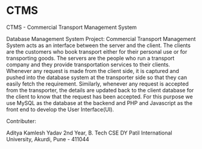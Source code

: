 # CTMS

CTMS - Commercial Transport Management System

Database Management System Project:
Commercial Transport Management System acts as an interface between the server and the client.
The clients are the customers who book transport either for their personal use or for transporting goods.
The servers are the people who run a transport company and they provide transportation services to their clients.
Whenever any request is made from the client side, it is captured and pushed into the database system at the transporter side so that they can easily fetch the requirement.
Similarly, whenever any request is accepted from the transporter, the details are updated back to the client database for the client to know that the request has been accepted.
For this purpose we use MySQL as the database at the backend and PHP and Javascript as the front end to develop the User Interface(UI).

Contributer:

Aditya Kamlesh Yadav
2nd Year, B. Tech CSE
DY Patil International University, Akurdi, Pune - 411044
